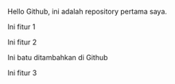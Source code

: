 Hello Github, ini adalah repository pertama saya.

Ini fitur 1

Ini fitur 2

Ini batu ditambahkan di Github

Ini fitur 3